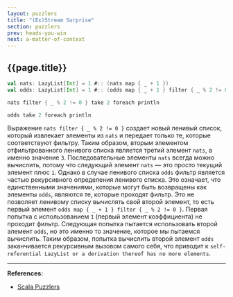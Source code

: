 ```yaml
---
layout: puzzlers
title: "(Ex)Stream Surprise"
section: puzzlers
prev: heads-you-win
next: a-matter-of-context
---
```


## {{page.title}}

```scala mdoc:silent
val nats: LazyList[Int] = 1 #:: (nats map { _ + 1 })
val odds: LazyList[Int] = 1 #:: (odds map { _ + 1 } filter { _ % 2 != 0 })
```

```scala mdoc
nats filter { _ % 2 != 0 } take 2 foreach println
```

```scala mdoc:crash
odds take 2 foreach println
```

Выражение `nats filter { _ % 2 != 0 }` создает новый ленивый список, 
который извлекает элементы из `nats` и передает только те, которые соответствуют фильтру. 
Таким образом, вторым элементом отфильтрованного ленивого списка является третий элемент `nats`, а именно значение `3`. 
Последовательные элементы `nats` всегда можно вычислить, 
потому что следующий элемент `nats` — это просто текущий элемент плюс `1`. 
Однако в случае ленивого списка `odds` фильтр является частью рекурсивного определения ленивого списка. 
Это означает, что единственными значениями, которые могут быть возвращены как элементы `odds`, 
являются те, которые проходят фильтр. 
Это не позволяет ленивому списку вычислять свой второй элемент, 
то есть первый элемент `odds map { _ + 1 } filter { _ % 2 != 0 }`. 
Первая попытка с использованием `1` (первый элемент коэффициента) не проходит фильтр. 
Следующая попытка пытается использовать второй элемент `odds`, 
но это именно то значение, которое мы пытаемся вычислить. 
Таким образом, попытка вычислить второй элемент `odds` заканчивается рекурсивным вызовом самого себя, 
что приводит к `self-referential LazyList or a derivation thereof has no more elements`.


---

**References:**
- [Scala Puzzlers](https://scalapuzzlers.com/index.html#pzzlr-063)
